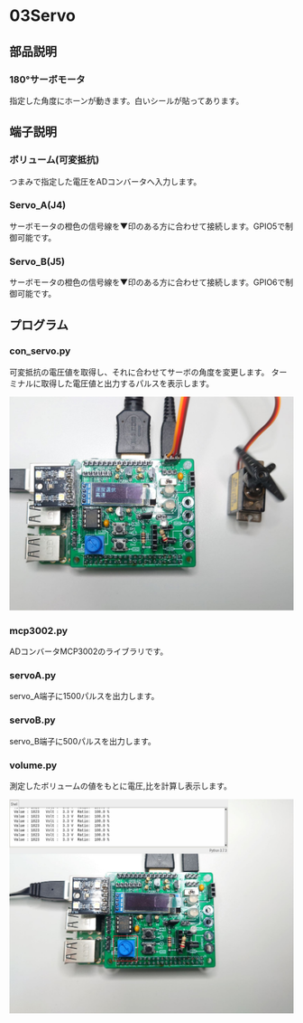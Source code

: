 # 03Servo
## 部品説明
### 180°サーボモータ
指定した角度にホーンが動きます。白いシールが貼ってあります。  
## 端子説明
### ボリューム(可変抵抗)
つまみで指定した電圧をADコンバータへ入力します。  
### Servo_A(J4)
サーボモータの橙色の信号線を▼印のある方に合わせて接続します。GPIO5で制御可能です。  
### Servo_B(J5)
サーボモータの橙色の信号線を▼印のある方に合わせて接続します。GPIO6で制御可能です。  

## プログラム
### con_servo.py
可変抵抗の電圧値を取得し、それに合わせてサーボの角度を変更します。  ターミナルに取得した電圧値と出力するパルスを表示します。  

![Servo1](https://github.com/bit-trade-one/ADRPM2001/blob/main/images/Servo.jpg)

### mcp3002.py
ADコンバータMCP3002のライブラリです。 
### servoA.py
servo_A端子に1500パルスを出力します。  
### servoB.py
servo_B端子に500パルスを出力します。  
### volume.py
測定したボリュームの値をもとに電圧,比を計算し表示します。  

![VR1](https://github.com/bit-trade-one/ADRPM2001/blob/main/images/VR.JPG)
